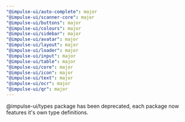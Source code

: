 ```yaml
---
"@impulse-ui/auto-complete": major
"@impulse-ui/scanner-core": major
"@impulse-ui/buttons": major
"@impulse-ui/colours": major
"@impulse-ui/sidebar": major
"@impulse-ui/avatar": major
"@impulse-ui/layout": major
"@impulse-ui/loader": major
"@impulse-ui/input": major
"@impulse-ui/table": major
"@impulse-ui/core": major
"@impulse-ui/icon": major
"@impulse-ui/text": major
"@impulse-ui/ocr": major
"@impulse-ui/qr": major
---
```


@impulse-ui/types package has been deprecated, each package now features it's own type definitions.
